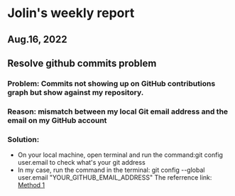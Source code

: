 # Jolin's weekly report
## Aug.16, 2022   
## Resolve github commits problem
### Problem: Commits not showing up on GitHub contributions graph but show against my repository.

### Reason: mismatch between my local Git email address and the email on my GitHub account

### Solution: 
- On your local machine, open terminal and run the command:git config user.email  to check what's your git address
- In my case, run the command in the terminal: git config --global user.email "YOUR_GITHUB_EMAIL_ADDRESS"
The referrence link: [Method 1](https://medium.com/@soufianerafik/commits-not-showing-up-on-github-contributions-graph-c3b539ad42a1)

